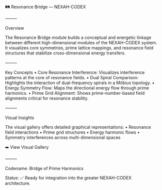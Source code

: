 🛤️ Resonance Bridge — NEXAH-CODEX

⸻

Overview

The Resonance Bridge module builds a conceptual and energetic linkage between different high-dimensional modules of the NEXAH-CODEX system. It visualizes core symmetries, prime lattice mappings, and resonance field structures that stabilize cross-dimensional energy transfers.

⸻

Key Concepts
	•	Core Resonance Interference: Visualizes interference patterns at the core of resonance fields.
	•	Dual Spiral Comparison: Highlights the interaction of dual-frequency spirals in a Möbius topology.
	•	Energy Symmetry Flow: Maps the directional energy flow through prime harmonics.
	•	Prime Grid Alignment: Shows prime-number-based field alignments critical for resonance stability.

⸻

Visual Insights

The visual gallery offers detailed graphical representations:
	•	Resonance field interactions
	•	Prime grid structures
	•	Energy harmonic flows
	•	Symmetry interferences across multi-dimensional spaces

➡️ View Visual Gallery

⸻

Codename: Bridge of Prime Harmonics

Status: ✅ Ready for integration into the greater NEXAH-CODEX architecture.
